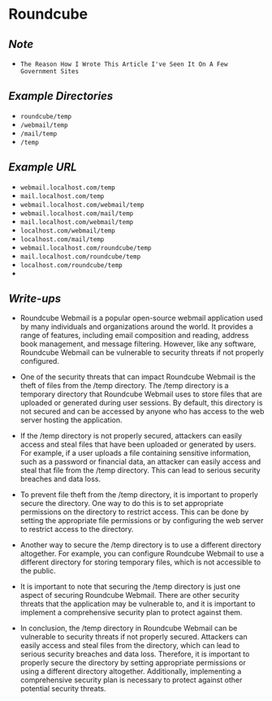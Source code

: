# Roundcube

## ***Note***
- `The Reason How I Wrote This Article I've Seen It On A Few Government Sites`

## ***Example Directories***
- `roundcube/temp`
- `/webmail/temp`
- `/mail/temp`
- `/temp`

## ***Example URL***
- `webmail.localhost.com/temp`
- `mail.localhost.com/temp`
- `webmail.localhost.com/webmail/temp`
- `webmail.localhost.com/mail/temp`
- `mail.localhost.com/webmail/temp`
- `localhost.com/webmail/temp`
- `localhost.com/mail/temp`
- `webmail.localhost.com/roundcube/temp`
- `mail.localhost.com/roundcube/temp`
- `localhost.com/roundcube/temp`
- 
## ***Write-ups***
- Roundcube Webmail is a popular open-source webmail application used by many individuals and organizations around the world. It provides a range of features, including email composition and reading, address book management, and message filtering. However, like any software, Roundcube Webmail can be vulnerable to security threats if not properly configured.

- One of the security threats that can impact Roundcube Webmail is the theft of files from the /temp directory. The /temp directory is a temporary directory that Roundcube Webmail uses to store files that are uploaded or generated during user sessions. By default, this directory is not secured and can be accessed by anyone who has access to the web server hosting the application.

- If the /temp directory is not properly secured, attackers can easily access and steal files that have been uploaded or generated by users. For example, if a user uploads a file containing sensitive information, such as a password or financial data, an attacker can easily access and steal that file from the /temp directory. This can lead to serious security breaches and data loss.

- To prevent file theft from the /temp directory, it is important to properly secure the directory. One way to do this is to set appropriate permissions on the directory to restrict access. This can be done by setting the appropriate file permissions or by configuring the web server to restrict access to the directory.

- Another way to secure the /temp directory is to use a different directory altogether. For example, you can configure Roundcube Webmail to use a different directory for storing temporary files, which is not accessible to the public.

- It is important to note that securing the /temp directory is just one aspect of securing Roundcube Webmail. There are other security threats that the application may be vulnerable to, and it is important to implement a comprehensive security plan to protect against them.

- In conclusion, the /temp directory in Roundcube Webmail can be vulnerable to security threats if not properly secured. Attackers can easily access and steal files from the directory, which can lead to serious security breaches and data loss. Therefore, it is important to properly secure the directory by setting appropriate permissions or using a different directory altogether. Additionally, implementing a comprehensive security plan is necessary to protect against other potential security threats.
